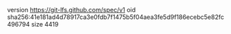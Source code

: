 version https://git-lfs.github.com/spec/v1
oid sha256:41e181ad4d78917ca3e0fdb7f1475b5f04aea3fe5d9f186ecebc5e82fc496794
size 4419
